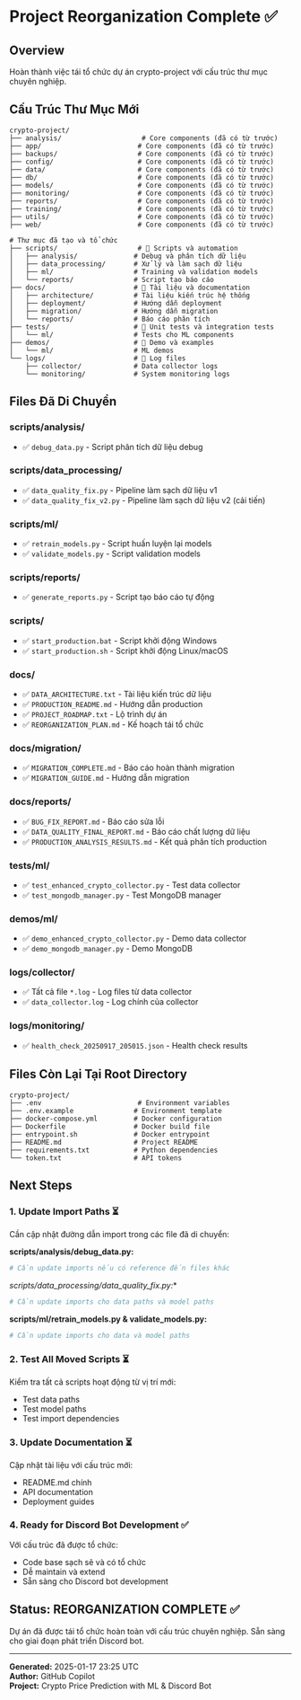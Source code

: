 # Project Reorganization Complete ✅

## Overview
Hoàn thành việc tái tổ chức dự án crypto-project với cấu trúc thư mục chuyên nghiệp.

## Cấu Trúc Thư Mục Mới

```
crypto-project/
├── analysis/                    # Core components (đã có từ trước)
├── app/                        # Core components (đã có từ trước)
├── backups/                    # Core components (đã có từ trước)
├── config/                     # Core components (đã có từ trước)
├── data/                       # Core components (đã có từ trước)
├── db/                         # Core components (đã có từ trước)
├── models/                     # Core components (đã có từ trước)
├── monitoring/                 # Core components (đã có từ trước)
├── reports/                    # Core components (đã có từ trước)
├── training/                   # Core components (đã có từ trước)
├── utils/                      # Core components (đã có từ trước)
├── web/                        # Core components (đã có từ trước)

# Thư mục đã tạo và tổ chức
├── scripts/                    # 📂 Scripts và automation
│   ├── analysis/              # Debug và phân tích dữ liệu
│   ├── data_processing/       # Xử lý và làm sạch dữ liệu
│   ├── ml/                    # Training và validation models
│   └── reports/               # Script tạo báo cáo
├── docs/                      # 📂 Tài liệu và documentation
│   ├── architecture/          # Tài liệu kiến trúc hệ thống
│   ├── deployment/            # Hướng dẫn deployment
│   ├── migration/             # Hướng dẫn migration
│   └── reports/               # Báo cáo phân tích
├── tests/                     # 📂 Unit tests và integration tests
│   └── ml/                    # Tests cho ML components
├── demos/                     # 📂 Demo và examples
│   └── ml/                    # ML demos
└── logs/                      # 📂 Log files
    ├── collector/             # Data collector logs
    └── monitoring/            # System monitoring logs
```

## Files Đã Di Chuyển

### scripts/analysis/
- ✅ `debug_data.py` - Script phân tích dữ liệu debug

### scripts/data_processing/
- ✅ `data_quality_fix.py` - Pipeline làm sạch dữ liệu v1
- ✅ `data_quality_fix_v2.py` - Pipeline làm sạch dữ liệu v2 (cải tiến)

### scripts/ml/
- ✅ `retrain_models.py` - Script huấn luyện lại models
- ✅ `validate_models.py` - Script validation models

### scripts/reports/
- ✅ `generate_reports.py` - Script tạo báo cáo tự động

### scripts/
- ✅ `start_production.bat` - Script khởi động Windows
- ✅ `start_production.sh` - Script khởi động Linux/macOS

### docs/
- ✅ `DATA_ARCHITECTURE.txt` - Tài liệu kiến trúc dữ liệu
- ✅ `PRODUCTION_README.md` - Hướng dẫn production
- ✅ `PROJECT_ROADMAP.txt` - Lộ trình dự án
- ✅ `REORGANIZATION_PLAN.md` - Kế hoạch tái tổ chức

### docs/migration/
- ✅ `MIGRATION_COMPLETE.md` - Báo cáo hoàn thành migration
- ✅ `MIGRATION_GUIDE.md` - Hướng dẫn migration

### docs/reports/
- ✅ `BUG_FIX_REPORT.md` - Báo cáo sửa lỗi
- ✅ `DATA_QUALITY_FINAL_REPORT.md` - Báo cáo chất lượng dữ liệu
- ✅ `PRODUCTION_ANALYSIS_RESULTS.md` - Kết quả phân tích production

### tests/ml/
- ✅ `test_enhanced_crypto_collector.py` - Test data collector
- ✅ `test_mongodb_manager.py` - Test MongoDB manager

### demos/ml/
- ✅ `demo_enhanced_crypto_collector.py` - Demo data collector
- ✅ `demo_mongodb_manager.py` - Demo MongoDB

### logs/collector/
- ✅ Tất cả file `*.log` - Log files từ data collector
- ✅ `data_collector.log` - Log chính của collector

### logs/monitoring/
- ✅ `health_check_20250917_205015.json` - Health check results

## Files Còn Lại Tại Root Directory

```
crypto-project/
├── .env                        # Environment variables
├── .env.example               # Environment template
├── docker-compose.yml         # Docker configuration
├── Dockerfile                 # Docker build file
├── entrypoint.sh              # Docker entrypoint
├── README.md                  # Project README
├── requirements.txt           # Python dependencies
└── token.txt                  # API tokens
```

## Next Steps

### 1. Update Import Paths ⏳
Cần cập nhật đường dẫn import trong các file đã di chuyển:

**scripts/analysis/debug_data.py:**
```python
# Cần update imports nếu có reference đến files khác
```

**scripts/data_processing/data_quality_fix*.py:**
```python
# Cần update imports cho data paths và model paths
```

**scripts/ml/retrain_models.py & validate_models.py:**
```python
# Cần update imports cho data và model paths
```

### 2. Test All Moved Scripts ⏳
Kiểm tra tất cả scripts hoạt động từ vị trí mới:
- Test data paths
- Test model paths
- Test import dependencies

### 3. Update Documentation ⏳
Cập nhật tài liệu với cấu trúc mới:
- README.md chính
- API documentation
- Deployment guides

### 4. Ready for Discord Bot Development ✅
Với cấu trúc đã được tổ chức:
- Code base sạch sẽ và có tổ chức
- Dễ maintain và extend
- Sẵn sàng cho Discord bot development

## Status: REORGANIZATION COMPLETE ✅

Dự án đã được tái tổ chức hoàn toàn với cấu trúc chuyên nghiệp. Sẵn sàng cho giai đoạn phát triển Discord bot.

---
**Generated:** 2025-01-17 23:25 UTC  
**Author:** GitHub Copilot  
**Project:** Crypto Price Prediction with ML & Discord Bot